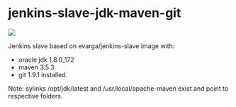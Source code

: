 # jenkins-slave-jdk-maven-git

[![](https://images.microbadger.com/badges/image/mzagar/jenkins-slave-jdk-maven-git.svg)](https://microbadger.com/images/mzagar/jenkins-slave-jdk-maven-git "Get your own image badge on microbadger.com")

Jenkins slave based on evarga/jenkins-slave image with:

- oracle jdk 1.8.0_172
- maven 3.5.3
- git 1.9.1 installed.

Note: sylinks /opt/jdk/latest and /usr/local/apache-maven exist and point to respective folders.
